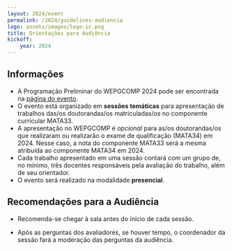 ```yaml
---
layout: 2024/event
permalink: /2024/guidelines-audiencia
logo: assets/images/logo-ic.png
title: Orientações para Audiência
kickoff:
    year: 2024
---
```

 
## Informações 

- A Programação Preliminar do WEPGCOMP 2024 pode ser encontrada na [página do evento](/2024).
- O evento está organizado em **sessões temáticas** para apresentação de trabalhos das/os doutorandas/os matriculadas/os no componente curricular MATA33.
- A apresentação no WEPGCOMP é _opcional_ para as/os doutorandas/os que realizaram ou realizarão o exame de qualificação (MATA34) em 2024. Nesse caso, a nota do componente MATA33 será a mesma atribuída ao componente MATA34 em 2024.
- Cada trabalho apresentado em uma sessão contará com um grupo de, no mínimo, três docentes responsáveis pela avaliação do trabalho, além de seu orientador.
- O evento será realizado na modalidade **presencial**.
<!--
As apresentações serão transmitidas no [Canal do evento no YouTube](https://www.youtube.com/@ComputacaoUFBA) (a confirmar)..
-->

## Recomendações para a Audiência

- Recomenda-se chegar à sala antes do início de cada sessão.

- Após as perguntas dos avaliadores, se houver tempo, o coordenador da sessão fará a moderação das perguntas da audiência.
